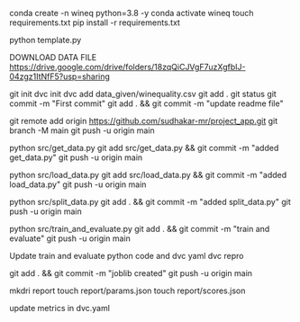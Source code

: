 conda create -n wineq python=3.8 -y
conda activate wineq
touch requirements.txt
pip install -r requirements.txt

python template.py

DOWNLOAD DATA FILE
https://drive.google.com/drive/folders/18zqQiCJVgF7uzXgfbIJ-04zgz1ItNfF5?usp=sharing


git init
dvc init
dvc add data_given/winequality.csv
git add .
git status
git commit -m "First commit"
git add . && git commit -m "update readme file"

git remote add origin https://github.com/sudhakar-mr/project_app.git
git branch -M main
git push -u origin main


python src/get_data.py
git add src/get_data.py && git commit -m "added get_data.py"
git push -u origin main

python src/load_data.py
git add src/load_data.py && git commit -m "added load_data.py"
git push -u origin main

python src/split_data.py
git add . && git commit -m "added split_data.py"
git push -u origin main

python src/train_and_evaluate.py
git add . && git commit -m "train and evaluate"
git push -u origin main

Update train and evaluate python code and dvc yaml
dvc repro

git add . && git commit -m "joblib created"
git push -u origin main

mkdri report
touch report/params.json
touch report/scores.json

update metrics in dvc.yaml